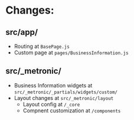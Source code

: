# Changes:

## src/app/

- Routing at `BasePage.js`
- Custom page at `pages/BusinessInformation.js`

## src/\_metronic/

- Business Information widgets at `src/_metronic/_partials/widgets/custom/`
- Layout changes at `src/_metronic/layout`
  - Layout config at `/_core`
  - Compnent customization at `/components`

